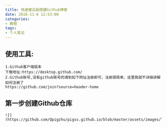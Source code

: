 ```yaml
---
title: 快速傻瓜版搭建Github博客
date: 2018-11-6 12:53:00
categories:
- 教程
tags:
- 个人笔记
---
```

## 使用工具: ##
    1.Github客户端版本
	下载地址:https://desktop.github.com/
	2.Github账号,没有github账号的请到如下网址注册即可，注册很简单，这里我就不详细讲解如何注册了
	https://github.com/join?source=header-home

## 第一步创建Github仓库 ##
    ![](https://github.com/Qpigzhu/pigss.github.io/blob/master/assets/images/TT%E6%88%AA%E5%9B%BE%E6%9C%AA%E5%91%BD%E5%90%8D.jpg)
    
